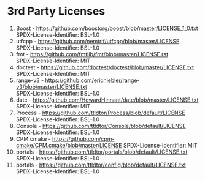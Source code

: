 # 3rd Party Licenses

1. Boost - https://github.com/boostorg/boost/blob/master/LICENSE_1_0.txt  
   SPDX-License-Identifier: BSL-1.0
2. utfcpp - https://github.com/nemtrif/utfcpp/blob/master/LICENSE  
   SPDX-License-Identifier: BSL-1.0
3. fmt - https://github.com/fmtlib/fmt/blob/master/LICENSE.rst  
   SPDX-License-Identifier: MIT
4. doctest - https://github.com/doctest/doctest/blob/master/LICENSE.txt  
   SPDX-License-Identifier: MIT
5. range-v3 - https://github.com/ericniebler/range-v3/blob/master/LICENSE.txt  
   SPDX-License-Identifier: BSL-1.0
6. date - https://github.com/HowardHinnant/date/blob/master/LICENSE.txt  
   SPDX-License-Identifier: MIT
7. Process - https://github.com/ttldtor/Process/blob/default/LICENSE  
   SPDX-License-Identifier: BSL-1.0
8. Console - https://github.com/ttldtor/Console/blob/default/LICENSE  
   SPDX-License-Identifier: BSL-1.0
9. CPM.cmake - https://github.com/cpm-cmake/CPM.cmake/blob/master/LICENSE
   SPDX-License-Identifier: MIT
10. portals - https://github.com/ttldtor/portals/blob/default/LICENSE.txt  
    SPDX-License-Identifier: BSL-1.0
11. portals - https://github.com/ttldtor/config/blob/default/LICENSE.txt  
    SPDX-License-Identifier: BSL-1.0